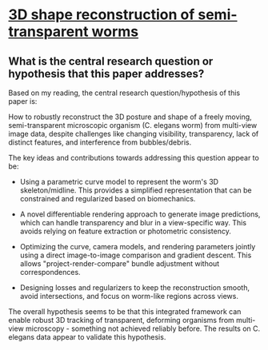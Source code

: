 # [3D shape reconstruction of semi-transparent worms](https://arxiv.org/abs/2304.14841)

## What is the central research question or hypothesis that this paper addresses?

 Based on my reading, the central research question/hypothesis of this paper is:

How to robustly reconstruct the 3D posture and shape of a freely moving, semi-transparent microscopic organism (C. elegans worm) from multi-view image data, despite challenges like changing visibility, transparency, lack of distinct features, and interference from bubbles/debris. 

The key ideas and contributions towards addressing this question appear to be:

- Using a parametric curve model to represent the worm's 3D skeleton/midline. This provides a simplified representation that can be constrained and regularized based on biomechanics.

- A novel differentiable rendering approach to generate image predictions, which can handle transparency and blur in a view-specific way. This avoids relying on feature extraction or photometric consistency. 

- Optimizing the curve, camera models, and rendering parameters jointly using a direct image-to-image comparison and gradient descent. This allows "project-render-compare" bundle adjustment without correspondences.

- Designing losses and regularizers to keep the reconstruction smooth, avoid intersections, and focus on worm-like regions across views.

The overall hypothesis seems to be that this integrated framework can enable robust 3D tracking of transparent, deforming organisms from multi-view microscopy - something not achieved reliably before. The results on C. elegans data appear to validate this hypothesis.
